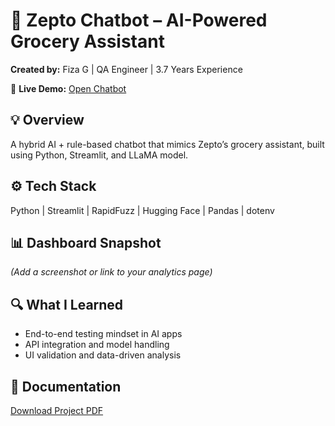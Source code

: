# 🛒 Zepto Chatbot – AI-Powered Grocery Assistant  
**Created by:** Fiza G | QA Engineer | 3.7 Years Experience  

🚀 **Live Demo:** [Open Chatbot](https://zepto-chatbot-demogit-ajbvzf5zvv975bhfzxth6s.streamlit.app/)

## 💡 Overview  
A hybrid AI + rule-based chatbot that mimics Zepto’s grocery assistant, built using Python, Streamlit, and LLaMA model.  

## ⚙️ Tech Stack  
Python | Streamlit | RapidFuzz | Hugging Face | Pandas | dotenv  

## 📊 Dashboard Snapshot  
*(Add a screenshot or link to your analytics page)*  

## 🔍 What I Learned  
- End-to-end testing mindset in AI apps  
- API integration and model handling  
- UI validation and data-driven analysis  

## 🧾 Documentation  
[Download Project PDF](link_to_your_GDrive_or_Portfolio)
